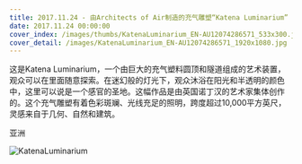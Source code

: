 ```yaml
---
title: 2017.11.24 - 由Architects of Air制造的充气雕塑“Katena Luminarium” (© Shirlaine Forrest/WireImage/Getty Images)
date: 2017.11.24 00:00:00
cover_index: /images/thumbs/KatenaLuminarium_EN-AU12074286571_533x300.jpg
cover_detail: /images/KatenaLuminarium_EN-AU12074286571_1920x1080.jpg
---
```


这是Katena
Luminarium，一个由巨大的充气塑料圆顶和隧道组成的艺术装置，观众可以在里面随意探索。在迷幻般的灯光下，观众沐浴在阳光和半透明的颜色中，这里可以说是一个感官的圣地。这幅作品是由英国诺丁汉的艺术家集体创作的。这个充气雕塑有着色彩斑斓、光线充足的照明，跨度超过10,000平方英尺，灵感来自于几何、自然和建筑。

亚洲

![KatenaLuminarium](/images/KatenaLuminarium_EN-AU12074286571_1920x1080.jpg)

